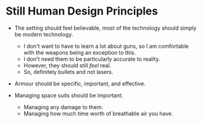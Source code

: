 # Still Human Design Principles

- The setting should feel believable, most of the technology should simply be modern technology.
  - I don't want to have to learn a lot about guns, so I am comfortable with the weapons being an exception to this.
  - I don't need them to be particularly accurate to reality.
  - However, they should still _feel_ real.
  - So, definitely bullets and not lasers.

- Armour should be specific, important, and effective.

- Managing space suits should be important.
  - Managing any damage to them.
  - Managing how much time worth of breathable air you have.